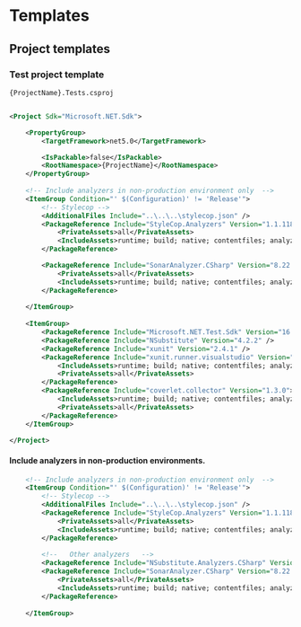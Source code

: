 # Templates

## Project templates



### Test project template

```{ProjectName}.Tests.csproj ```
```xml

<Project Sdk="Microsoft.NET.Sdk">

    <PropertyGroup>
        <TargetFramework>net5.0</TargetFramework>

        <IsPackable>false</IsPackable>
        <RootNamespace>{ProjectName}</RootNamespace>
    </PropertyGroup>
    
    <!-- Include analyzers in non-production environment only  -->
    <ItemGroup Condition="' $(Configuration)' != 'Release'">
        <!-- Stylecop -->
        <AdditionalFiles Include="..\..\..\stylecop.json" />
        <PackageReference Include="StyleCop.Analyzers" Version="1.1.118">
            <PrivateAssets>all</PrivateAssets>
            <IncludeAssets>runtime; build; native; contentfiles; analyzers; buildtransitive</IncludeAssets>
        </PackageReference>

        <PackageReference Include="SonarAnalyzer.CSharp" Version="8.22.0.31243">
            <PrivateAssets>all</PrivateAssets>
            <IncludeAssets>runtime; build; native; contentfiles; analyzers; buildtransitive</IncludeAssets>
        </PackageReference>
        
    </ItemGroup>
    
    <ItemGroup>
        <PackageReference Include="Microsoft.NET.Test.Sdk" Version="16.7.1" />
        <PackageReference Include="NSubstitute" Version="4.2.2" />
        <PackageReference Include="xunit" Version="2.4.1" />
        <PackageReference Include="xunit.runner.visualstudio" Version="2.4.3">
            <IncludeAssets>runtime; build; native; contentfiles; analyzers; buildtransitive</IncludeAssets>
            <PrivateAssets>all</PrivateAssets>
        </PackageReference>
        <PackageReference Include="coverlet.collector" Version="1.3.0">
            <IncludeAssets>runtime; build; native; contentfiles; analyzers; buildtransitive</IncludeAssets>
            <PrivateAssets>all</PrivateAssets>
        </PackageReference>
    </ItemGroup>

</Project>

```

#### Include analyzers in non-production environments.
```xml
    <!-- Include analyzers in non-production environment only  -->
    <ItemGroup Condition="' $(Configuration)' != 'Release'">
        <!-- Stylecop -->
        <AdditionalFiles Include="..\..\..\stylecop.json" />
        <PackageReference Include="StyleCop.Analyzers" Version="1.1.118">
            <PrivateAssets>all</PrivateAssets>
            <IncludeAssets>runtime; build; native; contentfiles; analyzers; buildtransitive</IncludeAssets>
        </PackageReference>
    
        <!--   Other analyzers   -->
        <PackageReference Include="NSubstitute.Analyzers.CSharp" Version="1.0.14" />
        <PackageReference Include="SonarAnalyzer.CSharp" Version="8.22.0.31243">
            <PrivateAssets>all</PrivateAssets>
            <IncludeAssets>runtime; build; native; contentfiles; analyzers; buildtransitive</IncludeAssets>
        </PackageReference>
    
    </ItemGroup>

```